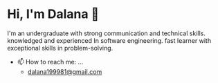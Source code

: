 # Hi, I'm Dalana 👋
I'm an undergraduate with strong communication and technical skills. knowledged and experienced In software engineering. fast learner with exceptional skills in problem-solving.
  
- 📫 How to reach me: ...
  - dalana199981@gmail.com
 

